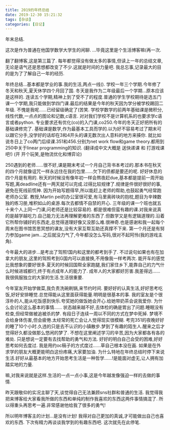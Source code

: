 ```yaml
---
title: 2019的年终总结
date: 2019-12-30 15:21:32
tags: [杂谈]
categories: [日记]
---
```

年末总结.

这次是作为普通在他国学数学大学生的闲聊.
…毕竟这里是个生活博客嘛(再一次.



翻了翻博客,这是第三篇了.
每年都觉得没有做太多的事情,但读上一年的总结文章,无论是语气还是思想都改变了不少.这就是时间的力量吧.
我总忘事,记录最大的目的是为了了解自己一年的经历.

年终总结…基本都是学业的事.我的生活,两点一线().
学校一年三个学期.今年修了冬天和秋天,夏天休学四个月回了国.
冬天是我作为二年级最后一个学期…原本应该是这样的.
连读五个学期,精神上到了受不了的程度.普通的学生学校期待是选五门课一个学期,我只能做到学四门课.最后的结果是今年的秋天因为学分被学校踢回二年级.
不愧是我呢……已经留级确定了(苦笑.
学校学数学的前两年基础课是微积分,线性代数,一点点的图论和记数,c语言.
对对我们学校不是计算机系的也要求学c语言或者python.
专业要求还有优化(co)的入门课,co250.今年的冬天正好把所有的基础课修完了.
基础课是数学,作为最基本工具而学的.以为好不容易考过了期末可以跟它分手,没学好的话却在3和4开头的课无数次出人意料的地方来揍你.
就比如说冬日上了co两门后续课.351和456.分别为net work flow和game theory.都用到250中关于linear programming的知识.
(翻译成中文大概是 送快递课 和 打游戏课 吧!)
(开 开个玩笑,是物流优化和博弈论)

250遇到的老师……很不好,课是期末考试一个月自己背书本考过的.那本书在秋天的四个月就像诅咒一样永远住在我的包里……欠下的债都是要还的呢.
好好休息的四个月是有用的.
秋天的时候没有像年初一样会熬夜赶due,基本都是提前一周开始写题,离deadline还有一两天就可以完成.过得比较规律了.规律是件很好很好的事,避免在死线前慌神.
因为开始写题得早,所以能赶上老师的帮助,也鼓起勇气经常跑老师办公室.
教授,Martin pei的办公室很可爱,有马里奥砖块的抱枕,题目为辛辣数独的练习册,堆积如山的桌游.每次去都情不自禁的开心.
三年级的课一个班也就五十来个人上同一门课,问老师还是比较容易的.
都是很难但蛮有趣的课.对我来说真的是越学越吃力.自己能力无法再理解更难的东西了.但数学又是有逻辑道理的.沿着它所帮你铺好的东西走,总觉得道理好像又没那么难.很神奇.也是感谢和我一起每个周末在图书馆苦思冥想的课友,没有大家互帮互助还真撑不下来.
第一个月还是有努力参加game jam…之后就没力气了,今年都没怎么写码,很对不起阿怜(我的游戏主角).

今年最大的进步…是考出了驾照!国内和这里的都考到手了.
不过说句如果也有在加拿大的朋友,这里的驾照考到G国内可以直接换,不用像我一样考两次.
能开车的感觉比我想象的要好很多.夏天的时候回国帮全家跑腿,我们家住乡下,能靠自己的力气什么时候进城都行,终于有点成年人的能力了.
成年人的大家都好厉害.我差得远……
我很佩服独立的大家的生活.生活很重要.

今年室友开始学做菜,我负责洗碗刷锅,来节约时间.
要好好的认真生活,好好思考吃饭,好好安排睡觉.总觉得能从这里面获得能量.明明是很基本的事.
我的室友是个很淳朴的人,能从吃饭感到快乐.夸奖她的做饭她会开心.给她带奶茶会说我爱你.
为什么会讨论这么基本的事情……
状态越来越不好,去体检的确是胃出了问题.睡眠没有检查,但经常做被追被杀的梦.
有段日子连续一周以不同的方式在梦中死掉.
梦境不会给身体伤害,但会疲倦.太经常的死亡会让人觉得现实很模糊.
考完351的夜晚好好的睡了10个小时.久违的只是去不认识的小镇散步.梦到了有趣的陌生人.醒来之后才觉得好久都没做那么悠闲的梦了.
不想在这里阐述学习的辛苦,因为大家都各有各的难处.
只是想说一定要有去找帮助的勇气和方法.
好好的明白自己会受的困难,好好思考如何去度过.
我是用约oc稿子的方式度过……草自己根本没在画.
如果是在外求学的朋友大概更能明白这份疼痛,大家要加油.
为什么特地在年终总结时停下来说生活.好好从最基本的地方开始思考生活是一种哲学……!是能面对虚无,让人拥有加踏实地的力量.

嘛,对我来说就是这样.生活的一点一点小事,这是今年越发像强迫一样的去做的事情.

昨天跟敬仰的实况主聊了天,谈觉得自己无法兼顾sns社群和普通的生活.
我觉得我把来博客给大家看我所做的东西和单纯的制作我喜欢的东西这两件事情搞混了.
所以得重头再思考一遍.非常感谢他给我了很多的勇气!

所以明年博客主的计划…是没有计划!
我得对自己更加的真诚,才可能做出自己也喜欢的东西.
下次有精力再谈谈我学到的有趣东西吧.
这次就先在此停笔.
